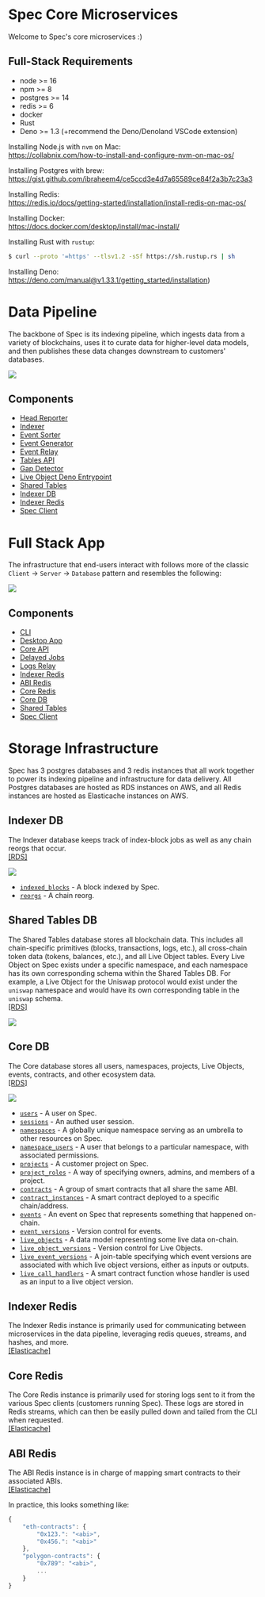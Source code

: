 # Spec Core Microservices

Welcome to Spec's core microservices :)

## Full-Stack Requirements

- node >= 16
- npm >= 8
- postgres >= 14
- redis >= 6
- docker
- Rust
- Deno >= 1.3 (+recommend the Deno/Denoland VSCode extension)

Installing Node.js with `nvm` on Mac:<br>
https://collabnix.com/how-to-install-and-configure-nvm-on-mac-os/

Installing Postgres with brew:<br>
https://gist.github.com/ibraheem4/ce5ccd3e4d7a65589ce84f2a3b7c23a3

Installing Redis:<br>
https://redis.io/docs/getting-started/installation/install-redis-on-mac-os/

Installing Docker:<br>
https://docs.docker.com/desktop/install/mac-install/

Installing Rust with `rustup`:
```bash
$ curl --proto '=https' --tlsv1.2 -sSf https://sh.rustup.rs | sh
```

Installing Deno:<br>
https://deno.com/manual@v1.33.1/getting_started/installation)

# Data Pipeline

The backbone of Spec is its indexing pipeline, which ingests data from a variety of blockchains, uses it to curate data for higher-level data models, and then publishes these data changes downstream to customers' databases.

![](https://dbjzhg7yxqn0y.cloudfront.net/data-pipeline.png)

## Components
* [Head Reporter](/head-reporters/)
* [Indexer](/indexers/)
* [Event Sorter](/event-sorter/)
* [Event Generator](/event-generator/)
* [Event Relay](/event-relay/)
* [Tables API](/tables-api/)
* [Gap Detector](/gap-detector/)
* [Live Object Deno Entrypoint](/deno/live-object-entrypoint.ts)
* [Shared Tables](#shared-tables-db)
* [Indexer DB](#indexer-db)
* [Indexer Redis](#indexer-db)
* [Spec Client](https://github.com/spec-dev/spec)

# Full Stack App

The infrastructure that end-users interact with follows more of the classic `Client` -> `Server` -> `Database` pattern and resembles the following: 

![](https://dbjzhg7yxqn0y.cloudfront.net/full-stack.png)

## Components
* [CLI](https://github.com/spec-dev/cli)
* [Desktop App](https://github.com/spec-dev/app)
* [Core API](/head-reporters/)
* [Delayed Jobs](/indexers/)
* [Logs Relay](/event-sorter/)
* [Indexer Redis](#indexer-db)
* [ABI Redis](#abi-redis)
* [Core Redis](#core-redis)
* [Core DB](#core-db)
* [Shared Tables](#shared-tables-db)
* [Spec Client](https://github.com/spec-dev/spec)

# Storage Infrastructure

Spec has 3 postgres databases and 3 redis instances that all work together to power its indexing pipeline and infrastructure for data delivery. All Postgres databases are hosted as RDS instances on AWS, and all Redis instances are hosted as Elasticache instances on AWS.

## Indexer DB

The Indexer database keeps track of index-block jobs as well as any chain reorgs that occur.<br>
[[RDS]](https://us-west-1.console.aws.amazon.com/rds/home?region=us-west-1#database:id=indexer;is-cluster=false)

![](https://dbjzhg7yxqn0y.cloudfront.net/indexerdb.png)

* [`indexed_blocks`](/shared/src/lib/indexer/db/entities/IndexedBlock.ts) - A block indexed by Spec.
* [`reorgs`](/shared/src/lib/indexer/db/entities/Reorg.ts) - A chain reorg.

## Shared Tables DB

The Shared Tables database stores all blockchain data. This includes all chain-specific primitives (blocks, transactions, logs, etc.), all cross-chain token data (tokens, balances, etc.), and all Live Object tables. Every Live Object on Spec exists under a specific namespace, and each namespace has its own corresponding schema within the Shared Tables DB. For example, a Live Object for the Uniswap protocol would exist under the `uniswap` namespace and would have its own corresponding table in the `uniswap` schema.<br>
[[RDS]](https://us-west-1.console.aws.amazon.com/rds/home?region=us-west-1#database:id=shared-tables;is-cluster=false)

![](https://dbjzhg7yxqn0y.cloudfront.net/shared-tables.png)

## Core DB

The Core database stores all users, namespaces, projects, Live Objects, events, contracts, and other ecosystem data.<br>
[[RDS]](https://us-west-1.console.aws.amazon.com/rds/home?region=us-west-1#database:id=core;is-cluster=false)

![](https://dbjzhg7yxqn0y.cloudfront.net/coredb.png)

* [`users`](/shared/src/lib/core/db/entities/User.ts) - A user on Spec.
* [`sessions`](/shared/src/lib/core/db/entities/Session.ts) - An authed user session.
* [`namespaces`](/shared/src/lib/core/db/entities/Namespace.ts) - A globally unique namespace serving as an umbrella to other resources on Spec.
* [`namespace_users`](/shared/src/lib/core/db/entities/NamespaceUser.ts) - A user that belongs to a particular namespace, with associated permissions.
* [`projects`](/shared/src/lib/core/db/entities/Project.ts) - A customer project on Spec.
* [`project_roles`](/shared/src/lib/core/db/entities/ProjectRole.ts) - A way of specifying owners, admins, and members of a project.
* [`contracts`](/shared/src/lib/core/db/entities/Contract.ts) - A group of smart contracts that all share the same ABI.
* [`contract_instances`](/shared/src/lib/core/db/entities/ContractInstance.ts) - A smart contract deployed to a specific chain/address.
* [`events`](/shared/src/lib/core/db/entities/Event.ts) - An event on Spec that represents something that happened on-chain.
* [`event_versions`](/shared/src/lib/core/db/entities/EventVersion.ts) - Version control for events.
* [`live_objects`](/shared/src/lib/core/db/entities/LiveObject.ts) - A data model representing some live data on-chain.
* [`live_object_versions`](/shared/src/lib/core/db/entities/LiveObjectVersion.ts) - Version control for Live Objects.
* [`live_event_versions`](/shared/src/lib/core/db/entities/LiveEventVersion.ts) - A join-table specifying which event versions are associated with which live object versions, either as inputs or outputs.
* [`live_call_handlers`](/shared/src/lib/core/db/entities/LiveCallHandler.ts) - A smart contract function whose handler is used as an input to a live object version.

## Indexer Redis

The Indexer Redis instance is primarily used for communicating between microservices in the data pipeline, leveraging redis queues, streams, and hashes, and more.<br>
[[Elasticache]](https://us-west-1.console.aws.amazon.com/elasticache/home?region=us-west-1#/redis/unclustered-indexer)

## Core Redis

The Core Redis instance is primarily used for storing logs sent to it from the various Spec clients (customers running Spec). These logs are stored in Redis streams, which can then be easily pulled down and tailed from the CLI when requested.<br>
[[Elasticache]](https://us-west-1.console.aws.amazon.com/elasticache/home?region=us-west-1#/redis/core)

## ABI Redis

The ABI Redis instance is in charge of mapping smart contracts to their associated ABIs.<br> 
[[Elasticache]](https://us-west-1.console.aws.amazon.com/elasticache/home?region=us-west-1#/redis/core)

In practice, this looks something like:
```javascript
{
    "eth-contracts": {
        "0x123.": "<abi>",
        "0x456.": "<abi>"
    },
    "polygon-contracts": {
        "0x789": "<abi>",
        ...
    }
}
```